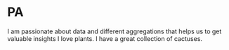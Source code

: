 # PA

I am passionate about data and different aggregations that helps us to get valuable insights 
I love plants. I have a great collection of cactuses.

